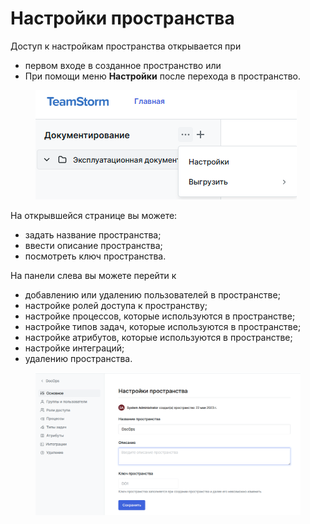 # Настройки пространства

Доступ к настройкам пространства открывается при

* первом входе в созданное пространство или
* При помощи меню **Настройки**  после перехода в пространство.

<figure><img src="../../../../.gitbook/assets/изображение (1) (1) (1) (1) (1) (1) (1) (1).png" alt=""><figcaption></figcaption></figure>

На открывшейся странице вы можете:

* задать название пространства;
* ввести описание пространства;
* посмотреть ключ пространства.

На панели слева вы можете перейти к

* добавлению или удалению пользователей в пространстве;
* настройке ролей доступа к пространству;
* настройке процессов, которые используются в пространстве;
* настройке типов задач, которые используются в пространстве;
* настройке атрибутов, которые используются в пространстве;
* настройке интеграций;
* удалению пространства.

<figure><img src="../../../../.gitbook/assets/изображение (2) (1) (1) (1) (1) (1) (1).png" alt=""><figcaption></figcaption></figure>
